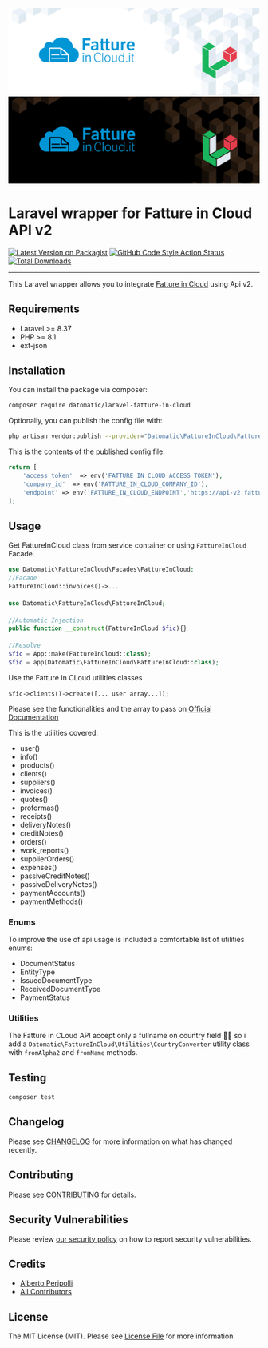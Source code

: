 ![Laravel-Fatture-in-Cloud-Dark](branding/dark.png#gh-dark-mode-only)![Laravel-Fatture-in-Cloud-Light](branding/light.png#gh-light-mode-only)
# Laravel wrapper for Fatture in Cloud API v2

[![Latest Version on Packagist](https://img.shields.io/packagist/v/datomatic/laravel-fatture-in-cloud.svg?style=for-the-badge)](https://packagist.org/packages/datomatic/laravel-fatture-in-cloud)
[![GitHub Code Style Action Status](https://img.shields.io/github/workflow/status/datomatic/laravel-fatture-in-cloud/Fix%20PHP%20code%20style%20issues?style=for-the-badge&label=code%20style)](https://github.com/datomatic/laravel-fatture-in-cloud/actions?query=workflow%3A"Check+%26+fix+styling"+branch%3Amain)
[![Total Downloads](https://img.shields.io/packagist/dt/datomatic/laravel-fatture-in-cloud.svg?style=for-the-badge)](https://packagist.org/packages/datomatic/laravel-fatture-in-cloud)

---
This Laravel wrapper allows you to integrate [Fatture in Cloud](https://fattureincloud.it) using Api v2.

## Requirements

- Laravel >= 8.37
- PHP >= 8.1
- ext-json

## Installation

You can install the package via composer:

```bash
composer require datomatic/laravel-fatture-in-cloud
```

Optionally, you can publish the config file with:
```bash
php artisan vendor:publish --provider="Datomatic\FattureInCloud\FattureInCloudServiceProvider" --tag="fatture-in-cloud-config"
```

This is the contents of the published config file:

```php
return [
    'access_token'  => env('FATTURE_IN_CLOUD_ACCESS_TOKEN'),
    'company_id'  => env('FATTURE_IN_CLOUD_COMPANY_ID'),
    'endpoint' => env('FATTURE_IN_CLOUD_ENDPOINT','https://api-v2.fattureincloud.it/'),
];
```

## Usage

Get FattureInCloud class from service container or using `FattureInCloud` Facade.

```php
use Datomatic\FattureInCloud\Facades\FattureInCloud;
//Facade
FattureInCloud::invoices()->...

use Datomatic\FattureInCloud\FattureInCloud;

//Automatic Injection
public function __construct(FattureInCloud $fic){}

//Resolve
$fic = App::make(FattureInCloud::class);
$fic = app(Datomatic\FattureInCloud\FattureInCloud::class);
```

Use the Fatture In CLoud utilities classes

`$fic->clients()->create([... user array...]);`

Please see the functionalities and the array to pass on [Official Documentation](https://developers.fattureincloud.it/api-reference)  

This is the utilities covered:
- user()
- info()
- products()
- clients()
- suppliers()
- invoices()
- quotes()
- proformas()
- receipts()
- deliveryNotes()
- creditNotes()
- orders()
- work_reports()
- supplierOrders()
- expenses()
- passiveCreditNotes()
- passiveDeliveryNotes()
- paymentAccounts()
- paymentMethods()

### Enums

To improve the use of api usage is included a comfortable list of utilities enums:
- DocumentStatus
- EntityType
- IssuedDocumentType
- ReceivedDocumentType
- PaymentStatus

### Utilities

The Fatture in CLoud API accept only a fullname on country field 🤦‍♂️ so i add a `Datomatic\FattureInCloud\Utilities\CountryConverter` utility class with  `fromAlpha2` and `fromName` methods.

## Testing

```bash
composer test
```

## Changelog

Please see [CHANGELOG](CHANGELOG.md) for more information on what has changed recently.

## Contributing

Please see [CONTRIBUTING](CONTRIBUTING.md) for details.

## Security Vulnerabilities

Please review [our security policy](../../security/policy) on how to report security vulnerabilities.

## Credits

- [Alberto Peripolli](https://github.com/trippo)
- [All Contributors](../../contributors)

## License

The MIT License (MIT). Please see [License File](LICENSE.md) for more information.
